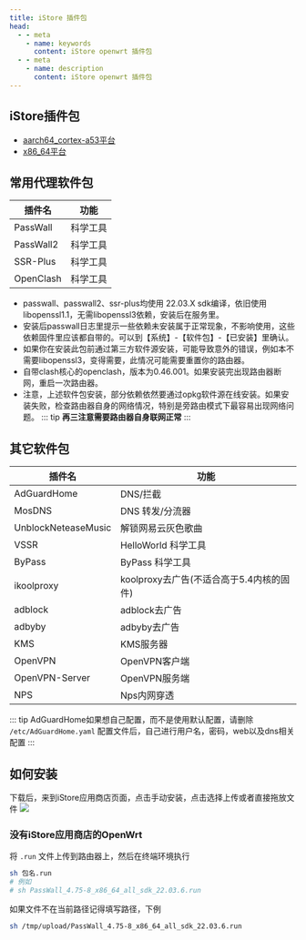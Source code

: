 ```yaml
---
title: iStore 插件包
head:
  - - meta
    - name: keywords
      content: iStore openwrt 插件包
  - - meta
    - name: description
      content: iStore openwrt 插件包
---
```


## iStore插件包

- [aarch64_cortex-a53平台](https://github.com/AUK9527/Are-u-ok/tree/main/apps)
- [x86_64平台](https://github.com/AUK9527/Are-u-ok/tree/main/x86)

## 常用代理软件包

| 插件名    | 功能     |
| --------- | -------- |
| PassWall  | 科学工具 |
| PassWall2 | 科学工具 |
| SSR-Plus  | 科学工具 |
| OpenClash | 科学工具 |

- passwall、passwall2、ssr-plus均使用 22.03.X sdk编译，依旧使用libopenssl1.1，无需libopenssl3依赖，安装后在服务里。
- 安装后passwall日志里提示一些依赖未安装属于正常现象，不影响使用，这些依赖固件里应该都自带的。可以到【系统】-【软件包】-【已安装】里确认。
- 如果你在安装此包前通过第三方软件源安装，可能导致意外的错误，例如本不需要libopenssl3，变得需要，此情况可能需要重置你的路由器。
- 自带clash核心的openclash，版本为0.46.001。如果安装完出现路由器断网，重启一次路由器。
- 注意，上述软件包安装，部分依赖依然要通过opkg软件源在线安装。如果安装失败，检查路由器自身的网络情况，特别是旁路由模式下最容易出现网络问题。
  ::: tip
  **再三注意需要路由器自身联网正常**
  :::

## 其它软件包

| 插件名              | 功能                                     |
| ------------------- | ---------------------------------------- |
| AdGuardHome         | DNS/拦截                                 |
| MosDNS              | DNS 转发/分流器                          |
| UnblockNeteaseMusic | 解锁网易云灰色歌曲                       |
| VSSR                | HelloWorld 科学工具                      |
| ByPass              | ByPass 科学工具                          |
| ikoolproxy          | koolproxy去广告(不适合高于5.4内核的固件) |
| adblock             | adblock去广告                            |
| adbyby              | adbyby去广告                             |
| KMS                 | KMS服务器                                |
| OpenVPN             | OpenVPN客户端                            |
| OpenVPN-Server      | OpenVPN服务端                            |
| NPS                 | Nps内网穿透                              |

::: tip
AdGuardHome如果想自己配置，而不是使用默认配置，请删除 `/etc/AdGuardHome.yaml` 配置文件后，自己进行用户名，密码，web以及dns相关配置
:::

## 如何安装

下载后，来到iStore应用商店页面，点击手动安装，点击选择上传或者直接拖放文件
![](https://m.theovan.cn/docs/68747470733a2f2f63646e2e6a7364656c6976722e6e65742f67682f41554b393532372f4172652d752d6f6b406d61737465722f617070732f696e7374616c6c2e706e67)

### 没有iStore应用商店的OpenWrt

将 `.run` 文件上传到路由器上，然后在终端环境执行

```sh
sh 包名.run
# 例如
# sh PassWall_4.75-8_x86_64_all_sdk_22.03.6.run
```

如果文件不在当前路径记得填写路径，下例

```sh
sh /tmp/upload/PassWall_4.75-8_x86_64_all_sdk_22.03.6.run
```

